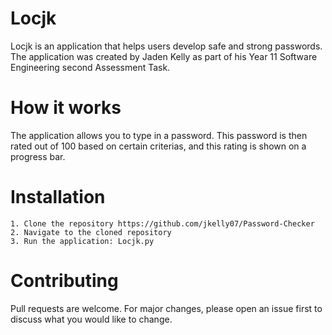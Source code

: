 # Locjk

Locjk is an application that helps users develop safe and strong passwords. The application was created by Jaden Kelly as part of his Year 11 Software Engineering second Assessment Task.

# How it works
The application allows you to type in a password. This password is then rated out of 100 based on certain criterias, and this rating is shown on a progress bar.

# Installation
    1. Clone the repository https://github.com/jkelly07/Password-Checker
    2. Navigate to the cloned repository
    3. Run the application: Locjk.py

# Contributing
Pull requests are welcome. For major changes, please open an issue first to discuss what you would like to change.
